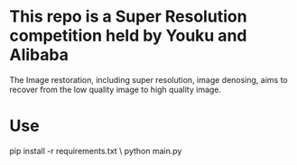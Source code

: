 # This repo is a Super Resolution competition held by Youku and Alibaba
The Image restoration, including super resolution, image denosing, aims to recover from the low quality image to high quality image. 
# Use 
pip install -r requirements.txt \\
python main.py

